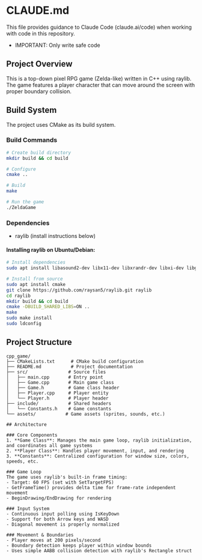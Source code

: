# CLAUDE.md

This file provides guidance to Claude Code (claude.ai/code) when working with code in this repository.

- IMPORTANT: Only write safe code

## Project Overview

This is a top-down pixel RPG game (Zelda-like) written in C++ using raylib. The game features a player character that can move around the screen with proper boundary collision.

## Build System

The project uses CMake as its build system.

### Build Commands
```bash
# Create build directory
mkdir build && cd build

# Configure
cmake ..

# Build
make

# Run the game
./ZeldaGame
```

### Dependencies
- raylib (install instructions below)

#### Installing raylib on Ubuntu/Debian:

```bash
# Install dependencies
sudo apt install libasound2-dev libx11-dev libxrandr-dev libxi-dev libgl1-mesa-dev libglu1-mesa-dev libxcursor-dev libxinerama-dev libwayland-dev libxkbcommon-dev

# Install from source
sudo apt install cmake
git clone https://github.com/raysan5/raylib.git raylib
cd raylib
mkdir build && cd build
cmake -DBUILD_SHARED_LIBS=ON ..
make
sudo make install
sudo ldconfig
```

## Project Structure

```
cpp_game/
├── CMakeLists.txt      # CMake build configuration
├── README.md           # Project documentation
├── src/               # Source files
│   ├── main.cpp       # Entry point
│   ├── Game.cpp       # Main game class
│   ├── Game.h         # Game class header
│   ├── Player.cpp     # Player entity
│   └── Player.h       # Player header
├── include/           # Shared headers
│   └── Constants.h    # Game constants
└── assets/           # Game assets (sprites, sounds, etc.)

## Architecture

### Core Components
1. **Game Class**: Manages the main game loop, raylib initialization, and coordinates all game systems
2. **Player Class**: Handles player movement, input, and rendering
3. **Constants**: Centralized configuration for window size, colors, speeds, etc.

### Game Loop
The game uses raylib's built-in frame timing:
- Target: 60 FPS (set with SetTargetFPS)
- GetFrameTime() provides delta time for frame-rate independent movement
- BeginDrawing/EndDrawing for rendering

### Input System
- Continuous input polling using IsKeyDown
- Support for both Arrow keys and WASD
- Diagonal movement is properly normalized

### Movement & Boundaries
- Player moves at 200 pixels/second
- Boundary detection keeps player within window bounds
- Uses simple AABB collision detection with raylib's Rectangle struct